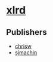 # [xlrd](https://pypi.org/project/xlrd)



## Publishers
- [chrisw](https://pypi.org/user/chrisw)
- [sjmachin](https://pypi.org/user/sjmachin)

